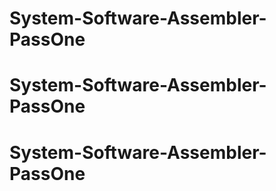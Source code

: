 # System-Software-Assembler-PassOne
# System-Software-Assembler-PassOne
# System-Software-Assembler-PassOne

